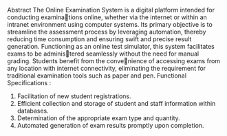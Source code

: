 Abstract
The Online Examination System is a digital platform intended for conducting examinations online, whether via the internet or within an intranet environment using computer
systems. Its primary objective is to streamline the assessment process by leveraging
automation, thereby reducing time consumption and ensuring swift and precise result
generation.
Functioning as an online test simulator, this system facilitates exams to be administered seamlessly without the need for manual grading. Students benefit from the convenience of accessing exams from any location with internet connectivity, eliminating the
requirement for traditional examination tools such as paper and pen.
Functional Specifications :
1. Facilitation of new student registrations.
2. Efficient collection and storage of student and staff information within databases.
3. Determination of the appropriate exam type and quantity.
4. Automated generation of exam results promptly upon completion.
